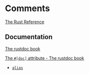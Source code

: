 # Comments
[The Rust Reference](https://doc.rust-lang.org/reference/comments.html)

## Documentation
[The rustdoc book](https://doc.rust-lang.org/rustdoc/what-is-rustdoc.html)

[The `#[doc]` attribute - The rustdoc book](https://doc.rust-lang.org/rustdoc/write-documentation/the-doc-attribute.html)
- [`alias`](https://doc.rust-lang.org/rustdoc/write-documentation/the-doc-attribute.html#alias)